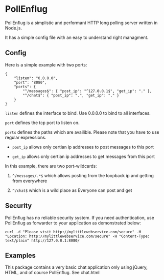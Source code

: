 PollEnflug
==========

PollEnflug is a simplistic and performant HTTP long polling server written in
Node.js.

It has a simple config file with an easy to understand right managment.

Config
------
Here is a simple example with two ports:

```
{
	"listen": "0.0.0.0",
	"port": "8080",
	"ports": {
		"^/messages$": { "post_ip": "^127.0.0.1$", "get_ip": "." },
		"^/chat$": { "post_ip": ".", "get_ip": "." }
	}
}
```

`listen` defines the interface to bind. Use 0.0.0.0 to bind to all interfaces.

`port` defines the tcp port to listen on.

`ports` defines the paths which are availible. Please note that you have to use
regular expressions.

* `post_ip` allows only certian ip addresses to post messages to this port

* `get_ip` allows only certian ip addresses to get messages from this port

In this example, there are two port-wildcards: 
1. `^/messages/.*$` which allows posting from the loopback ip and getting from
everywhere

2. `^/chat$` which is a wild place as Everyone can post and get

Security
--------

PollEnflug has no reliable security system. If you need authentication, use
PollEnflug as forwarder to your application as demonstrated below:

```
curl -d "Please visit http://mylittlewebservice.com/secure" -H "Location: http://mylittlewebservice.com/secure" -H "Content-Type: text/plain" http://127.0.0.1:8080/
```

Examples
--------

This package contains a very basic chat application only using jQuery, HTML,
and of course PollEnflug. See chat.html
